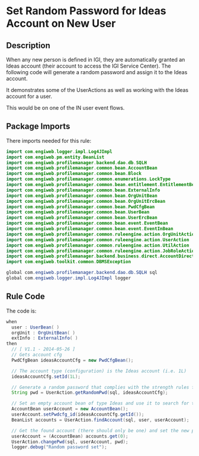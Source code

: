 # Set Random Password for Ideas Account on New User

## Description
When any new person is defined in IGI, they are automatically granted an Ideas account (their
account to access the IGI Service Center). The following code will generate a random password and
assign it to the Ideas account.

It demonstrates some of the UserActions as well as working with the Ideas account for a user.

This would be on one of the IN user event flows.

## Package Imports
There imports needed for this rule:

```java
import com.engiweb.logger.impl.Log4JImpl
import com.engiweb.pm.entity.BeanList
import com.engiweb.profilemanager.backend.dao.db.SQLH
import com.engiweb.profilemanager.common.bean.AccountBean
import com.engiweb.profilemanager.common.bean.Block
import com.engiweb.profilemanager.common.enumerations.LockType
import com.engiweb.profilemanager.common.bean.entitlement.EntitlementBean
import com.engiweb.profilemanager.common.bean.ExternalInfo
import com.engiweb.profilemanager.common.bean.OrgUnitBean
import com.engiweb.profilemanager.common.bean.OrgUnitErcBean
import com.engiweb.profilemanager.common.bean.PwdCfgBean
import com.engiweb.profilemanager.common.bean.UserBean
import com.engiweb.profilemanager.common.bean.UserErcBean
import com.engiweb.profilemanager.common.bean.event.EventBean
import com.engiweb.profilemanager.common.bean.event.EventInBean
import com.engiweb.profilemanager.common.ruleengine.action.OrgUnitAction
import com.engiweb.profilemanager.common.ruleengine.action.UserAction
import com.engiweb.profilemanager.common.ruleengine.action.UtilAction
import com.engiweb.profilemanager.common.ruleengine.action.JobRoleAction
import com.engiweb.profilemanager.backend.business.direct.AccountDirect
import com.engiweb.toolkit.common.DBMSException

global com.engiweb.profilemanager.backend.dao.db.SQLH sql
global com.engiweb.logger.impl.Log4JImpl logger
```

## Rule Code
The code is:
```java
when
  user : UserBean( )
  orgUnit : OrgUnitBean( )
  extInfo : ExternalInfo( )
then
  // [ V1.1 - 2014-05-26 ]
  // Gets account cfg
  PwdCfgBean ideasAccountCfg = new PwdCfgBean();

  // The account type (configuration) is the Ideas account (i.e. 1L)
  ideasAccountCfg.setId(1L);

  // Generate a random password that complies with the strength rules for this account type
  String pwd = UserAction.getRandomPwd(sql, ideasAccountCfg);

  // Set an empty account bean of type Ideas and use it to search for the account for this user
  AccountBean userAccount = new AccountBean();
  userAccount.setPwdcfg_id(ideasAccountCfg.getId());
  BeanList accounts = UserAction.findAccount(sql, user, userAccount);

  // Get the found account (there should only be one) and set the new password on it
  userAccount = (AccountBean) accounts.get(0);
  UserAction.changePwd(sql, userAccount, pwd);
  logger.debug("Random password set");
```
